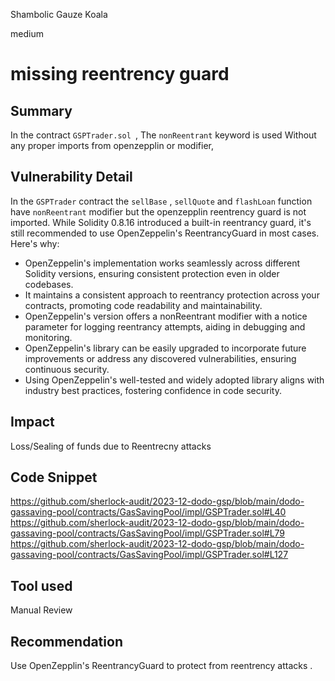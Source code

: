 Shambolic Gauze Koala

medium

# missing reentrency guard

## Summary
In the contract `GSPTrader.sol `, The `nonReentrant` keyword is used Without any proper imports from openzepplin or modifier,
## Vulnerability Detail
In the `GSPTrader` contract the   `sellBase` ,  `sellQuote` and `flashLoan` function have  `nonReentrant` modifier but  the openzepplin reentrency guard is not imported. 
While Solidity 0.8.16 introduced a built-in reentrancy guard, it's still recommended to use OpenZeppelin's ReentrancyGuard in most cases. Here's why:

- OpenZeppelin's implementation works seamlessly across different Solidity versions, ensuring consistent protection even in older codebases.
- It maintains a consistent approach to reentrancy protection across your contracts, promoting code readability and maintainability.
- OpenZeppelin's version offers a nonReentrant modifier with a notice parameter for logging reentrancy attempts, aiding in debugging and monitoring.
- OpenZeppelin's library can be easily upgraded to incorporate future improvements or address any discovered vulnerabilities, ensuring continuous security.
- Using OpenZeppelin's well-tested and widely adopted library aligns with industry best practices, fostering confidence in code security.


## Impact
Loss/Sealing of funds due to Reentrecny attacks
## Code Snippet
https://github.com/sherlock-audit/2023-12-dodo-gsp/blob/main/dodo-gassaving-pool/contracts/GasSavingPool/impl/GSPTrader.sol#L40
https://github.com/sherlock-audit/2023-12-dodo-gsp/blob/main/dodo-gassaving-pool/contracts/GasSavingPool/impl/GSPTrader.sol#L79
https://github.com/sherlock-audit/2023-12-dodo-gsp/blob/main/dodo-gassaving-pool/contracts/GasSavingPool/impl/GSPTrader.sol#L127
## Tool used

Manual Review

## Recommendation
Use OpenZepplin's ReentrancyGuard to protect from reentrency attacks .
